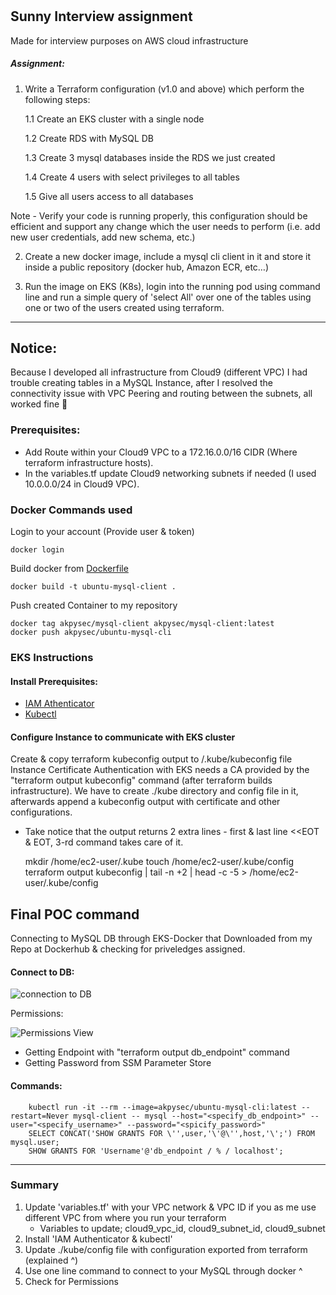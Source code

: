 #

## Sunny Interview assignment
Made for interview purposes on AWS cloud infrastructure

##### Assignment:

1. Write a Terraform configuration (v1.0 and above) which perform the following steps:

    1.1 Create an EKS cluster with a single node

    1.2 Create RDS with MySQL DB

    1.3 Create 3 mysql databases inside the RDS we just created

    1.4 Create 4 users with select privileges to all tables

    1.5 Give all users access to all databases

Note - Verify your code is running properly, this configuration should be efficient and support any change which the user needs to perform (i.e. add new user credentials, add new schema, etc.)

2. Create a new docker image, include a mysql cli client in it and store it inside a public repository (docker hub, Amazon ECR, etc…)

3. Run the image on EKS (K8s), login into the running pod using command line and run a simple query of 'select All' over one of the tables using one or two of the users created using terraform.

---

## Notice:
Because I developed all infrastructure from Cloud9 (different VPC) I had trouble creating tables in a MySQL Instance,
after I resolved the connectivity issue with VPC Peering and routing between the subnets, all worked fine 🎉

### Prerequisites:

* Add Route within your Cloud9 VPC to a 172.16.0.0/16 CIDR (Where terraform infrastructure hosts).
* In the variables.tf update Cloud9 networking subnets if needed (I used 10.0.0.0/24 in Cloud9 VPC).

### Docker Commands used

Login to your account (Provide user & token)
    
    docker login

Build docker from [Dockerfile]("./docker/Dockerfile")
    
    docker build -t ubuntu-mysql-client .

Push created Container to my repository
    
    docker tag akpysec/mysql-client akpysec/mysql-client:latest
    docker push akpysec/ubuntu-mysql-cli

### EKS Instructions
#### Install Prerequisites:

- [IAM Athenticator](https://docs.aws.amazon.com/eks/latest/userguide/install-aws-iam-authenticator.html) 
- [Kubectl](https://docs.aws.amazon.com/eks/latest/userguide/install-kubectl.html)

#### Configure Instance to communicate with EKS cluster

Create & copy terraform kubeconfig output to /.kube/kubeconfig file
Instance Certificate Authentication with EKS needs a CA provided by the "terraform output kubeconfig" command (after terraform builds infrastructure).
We have to create ./kube directory and config file in it, afterwards append a kubeconfig output with certificate and other configurations.
- Take notice that the output returns 2 extra lines - first & last line <<EOT & EOT, 3-rd command takes care of it.


    mkdir /home/ec2-user/.kube
    touch /home/ec2-user/.kube/config
    terraform output kubeconfig | tail -n +2 | head -c -5 > /home/ec2-user/.kube/config

## Final POC command

Connecting to MySQL DB through EKS-Docker that Downloaded from my Repo at Dockerhub & checking for priveledges assigned.

#### Connect to DB:

![connection to DB](https://user-images.githubusercontent.com/48283299/147382338-fdec49f4-7353-4abb-b34a-2b52f29d64b2.PNG)

Permissions:

![Permissions View](https://user-images.githubusercontent.com/48283299/147382342-7e604b0f-37c5-45a9-b9c0-c8429a768421.PNG)

- Getting Endpoint with "terraform output db_endpoint" command
- Getting Password from SSM Parameter Store
      
#### Commands:

        kubectl run -it --rm --image=akpysec/ubuntu-mysql-cli:latest --restart=Never mysql-client -- mysql --host="<specify_db_endpoint>" --user="<specify_username>" --password="<spicify_password>"
        SELECT CONCAT('SHOW GRANTS FOR \'',user,'\'@\'',host,'\';') FROM mysql.user;
        SHOW GRANTS FOR 'Username'@'db_endpoint / % / localhost';

---

### Summary
1) Update 'variables.tf' with your VPC network & VPC ID if you as me use different VPC from where you run your terraform
    - Variables to update; cloud9_vpc_id, cloud9_subnet_id, cloud9_subnet
3) Install 'IAM Authenticator & kubectl'
4) Update ./kube/config file with configuration exported from terraform (explained ^)
5) Use one line command to connect to your MySQL through docker ^
6) Check for Permissions

#


